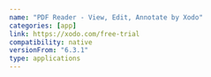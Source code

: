 ```yaml
---
name: "PDF Reader - View, Edit, Annotate by Xodo"
categories: [app]
link: https://xodo.com/free-trial
compatibility: native
versionFrom: "6.3.1"
type: applications
---
```



